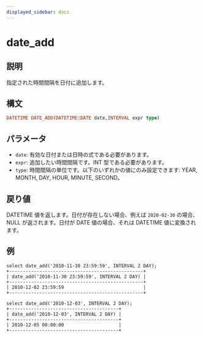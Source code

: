 ```yaml
---
displayed_sidebar: docs
---
```


# date_add

## 説明

指定された時間間隔を日付に追加します。

## 構文

```Haskell
DATETIME DATE_ADD(DATETIME|DATE date,INTERVAL expr type)
```

## パラメータ

- `date`: 有効な日付または日時の式である必要があります。
- `expr`: 追加したい時間間隔です。INT 型である必要があります。
- `type`: 時間間隔の単位です。以下のいずれかの値にのみ設定できます: YEAR, MONTH, DAY, HOUR, MINUTE, SECOND。

## 戻り値

DATETIME 値を返します。日付が存在しない場合、例えば `2020-02-30` の場合、NULL が返されます。日付が DATE 値の場合、それは DATETIME 値に変換されます。

## 例

```Plain Text
select date_add('2010-11-30 23:59:59', INTERVAL 2 DAY);
+-------------------------------------------------+
| date_add('2010-11-30 23:59:59', INTERVAL 2 DAY) |
+-------------------------------------------------+
| 2010-12-02 23:59:59                             |
+-------------------------------------------------+

select date_add('2010-12-03', INTERVAL 2 DAY);
+----------------------------------------+
| date_add('2010-12-03', INTERVAL 2 DAY) |
+----------------------------------------+
| 2010-12-05 00:00:00                    |
+----------------------------------------+
```